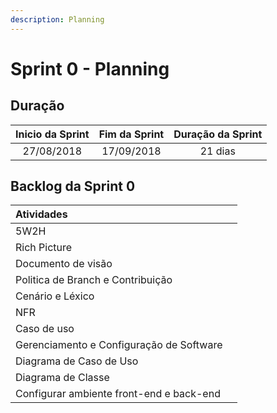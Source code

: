 ```yaml
---
description: Planning
---
```


# Sprint 0 - Planning

## Duração

| **Inicio da Sprint** | Fim da Sprint | Duração da Sprint |
| :---: | :---: | :---: |
| 27/08/2018 | 17/09/2018 | 21 dias |

## Backlog da Sprint 0

| Atividades |  |
| :--- | :--- |
| 5W2H |  |
| Rich Picture |  |
| Documento de visão |  |
| Politica de Branch e Contribuição |  |
| Cenário e Léxico |  |
| NFR |  |
| Caso de uso |  |
| Gerenciamento e Configuração de Software |  |
| Diagrama de Caso de Uso |  |
| Diagrama de Classe |  |
| Configurar ambiente front-end e back-end |  |



